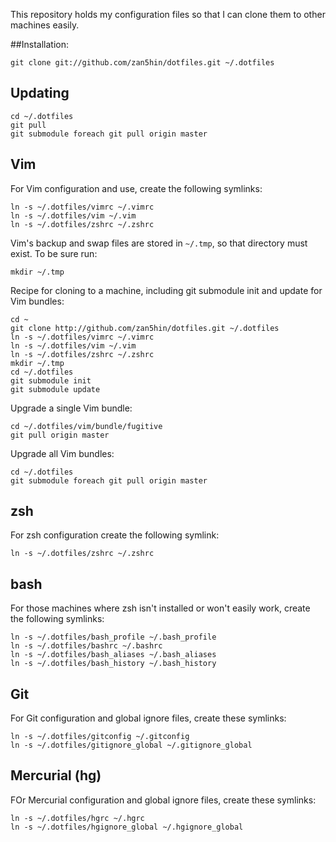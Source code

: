 This repository holds my configuration files so that I can clone them to other machines
easily.

##Installation:

    git clone git://github.com/zan5hin/dotfiles.git ~/.dotfiles

## Updating

    cd ~/.dotfiles
    git pull
    git submodule foreach git pull origin master

## Vim
For Vim configuration and use, create the following symlinks:

    ln -s ~/.dotfiles/vimrc ~/.vimrc
    ln -s ~/.dotfiles/vim ~/.vim
    ln -s ~/.dotfiles/zshrc ~/.zshrc

Vim's backup and swap files are stored in `~/.tmp`, so that directory must exist. To be sure run:

    mkdir ~/.tmp

Recipe for cloning to a machine, including git submodule init and update for
Vim bundles:

    cd ~
    git clone http://github.com/zan5hin/dotfiles.git ~/.dotfiles
    ln -s ~/.dotfiles/vimrc ~/.vimrc
    ln -s ~/.dotfiles/vim ~/.vim
    ln -s ~/.dotfiles/zshrc ~/.zshrc
    mkdir ~/.tmp
    cd ~/.dotfiles
    git submodule init
    git submodule update

Upgrade a single Vim bundle:

    cd ~/.dotfiles/vim/bundle/fugitive
    git pull origin master

Upgrade all Vim bundles:

    cd ~/.dotfiles
    git submodule foreach git pull origin master

## zsh
For zsh configuration create the following symlink:

    ln -s ~/.dotfiles/zshrc ~/.zshrc

## bash
For those machines where zsh isn't installed or won't easily work, create the
following symlinks:

    ln -s ~/.dotfiles/bash_profile ~/.bash_profile
    ln -s ~/.dotfiles/bashrc ~/.bashrc
    ln -s ~/.dotfiles/bash_aliases ~/.bash_aliases
    ln -s ~/.dotfiles/bash_history ~/.bash_history

## Git
For Git configuration and global ignore files, create these symlinks:

    ln -s ~/.dotfiles/gitconfig ~/.gitconfig
    ln -s ~/.dotfiles/gitignore_global ~/.gitignore_global

## Mercurial (hg)
FOr Mercurial configuration and global ignore files, create these symlinks:

    ln -s ~/.dotfiles/hgrc ~/.hgrc
    ln -s ~/.dotfiles/hgignore_global ~/.hgignore_global



